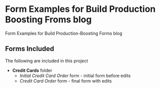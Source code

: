 # Form Examples for Build Production Boosting Froms blog
Form Examples for Build Production-Boosting Forms blog

## Forms Included
The following are included in this project
*  **Credit Cards** folder
   *   *Initial Credit Card Order* form - initial form before edits
   *   *Credit Card Order* form - final form with edits
